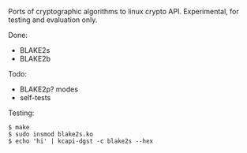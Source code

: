 Ports of cryptographic algorithms to linux crypto API. Experimental, for
testing and evaluation only.

Done:

* BLAKE2s
* BLAKE2b

Todo:

* BLAKE2p? modes
* self-tests

Testing:

```
$ make
$ sudo insmod blake2s.ko
$ echo 'hi' | kcapi-dgst -c blake2s --hex
```
